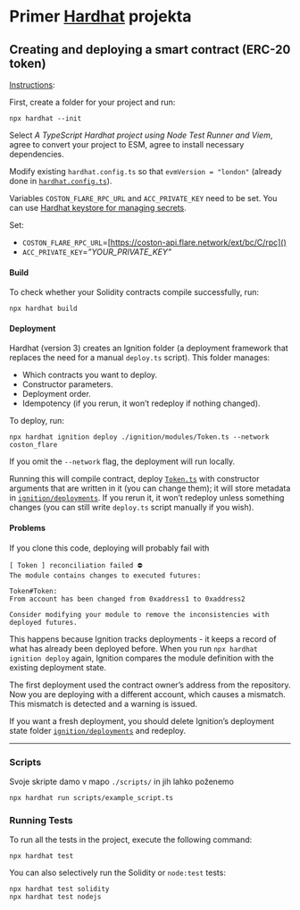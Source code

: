 # Primer [Hardhat](https://hardhat.org/) projekta


## Creating and deploying a smart contract (ERC-20 token)


[Instructions](https://hardhat.org/docs/getting-started#getting-started-with-hardhat-3):

First, create a folder for your project and run:
```shell 
npx hardhat --init
```
Select _A TypeScript Hardhat project using Node Test Runner and Viem_, agree to convert your project to ESM, agree to install necessary dependencies.

Modify existing `hardhat.config.ts` so that `evmVersion = "london"` (already done in [`hardhat.config.ts`](FLARE-tutorial/hardhat.config.ts)).


Variables `COSTON_FLARE_RPC_URL` and `ACC_PRIVATE_KEY` need to be set. 
You can use [Hardhat keystore for managing secrets](https://hardhat.org/docs/learn-more/deploying-contracts#managing-secrets).

Set:
- `COSTON_FLARE_RPC_URL`=[https://coston-api.flare.network/ext/bc/C/rpc]()
- `ACC_PRIVATE_KEY`=_”YOUR_PRIVATE_KEY”_


#### Build
To check whether your Solidity contracts compile successfully, run:
```shell 
npx hardhat build
```

#### Deployment
Hardhat (version 3) creates an Ignition folder (a deployment framework that replaces the need for a manual `deploy.ts` script). This folder manages:
- Which contracts you want to deploy.
- Constructor parameters.
- Deployment order.
- Idempotency (if you rerun, it won’t redeploy if nothing changed).

To deploy, run:
```shell 
npx hardhat ignition deploy ./ignition/modules/Token.ts --network coston_flare
```
If you omit the `--network` flag, the deployment will run locally. 


Running this will compile contract, deploy [`Token.ts`](ignition/modules/Token.ts) with constructor arguments that are written in it (you can change them); it will store metadata in [`ignition/deployments`](ignition/deployments). If you rerun it, it won’t redeploy unless something changes (you can still write `deploy.ts` script manually if you wish).

#### Problems 
If you clone this code, deploying will probably fail with 

```shell
[ Token ] reconciliation failed ⛔
The module contains changes to executed futures:

Token#Token:
From account has been changed from 0xaddress1 to 0xaddress2

Consider modifying your module to remove the inconsistencies with deployed futures.
```


This happens because Ignition tracks deployments - it keeps a record of what has already been deployed before. When you run `npx hardhat ignition deploy` again, Ignition compares the module definition with the existing deployment state.

The first deployment used the contract owner’s address from the repository. Now you are deploying with a different account, which causes a mismatch. This mismatch is detected and a warning is issued. 

If you want a fresh deployment, you should delete Ignition’s deployment state folder [`ignition/deployments`](ignition/deployments) and redeploy. 







---


### Scripts
Svoje skripte damo v mapo `./scripts/` in jih lahko poženemo
```shell
npx hardhat run scripts/example_script.ts
```

### Running Tests

To run all the tests in the project, execute the following command:

```shell
npx hardhat test
```

You can also selectively run the Solidity or `node:test` tests:

```shell
npx hardhat test solidity
npx hardhat test nodejs
```

